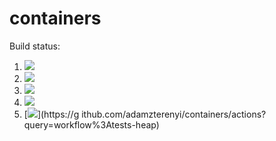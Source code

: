 # containers

Build status:

1. [![](https://github.com/adamzterenyi/containers/workflows/tests-fibonacci/badge.svg)](https://github.com/adamzterenyi/containers/actions?query=workflow%3Atests-fibonacci)
1. [![](https://github.com/adamzterenyi/containers/workflows/tests-range/badge.svg)](https://github.com/adamzterenyi/containers/actions?query=workflow%3Atests-range)
1. [![](https://github.com/adamzterenyi/containers/workflows/tests-BST/badge.svg)](https://github.com/adamzterenyi/containers/actions?query=workflow%3Atests-BST)
1. [![](https://github.com/adamzterenyi/containers/workflows/tests-BinaryTree/badge.svg)](https://github.com/adamzterenyi/containers/actions?query=workflow%3Atests-BinaryTree)
1. [![](https://github.com/adamzterenyi/containers/workflows/tests-heap/badge.svg)](https://g    ithub.com/adamzterenyi/containers/actions?query=workflow%3Atests-heap)
